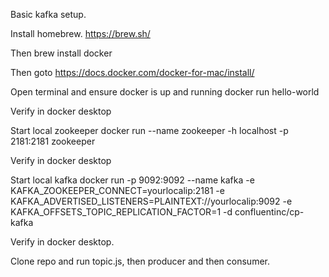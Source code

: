 Basic kafka setup.

Install homebrew. https://brew.sh/

Then brew install docker

Then goto https://docs.docker.com/docker-for-mac/install/ 

Open terminal and ensure docker is up and running docker run hello-world

Verify in docker desktop

Start local zookeeper 
docker run --name zookeeper -h localhost -p 2181:2181 zookeeper

Verify in docker desktop

Start local kafka
docker run -p 9092:9092 --name kafka -e KAFKA_ZOOKEEPER_CONNECT=yourlocalip:2181 -e KAFKA_ADVERTISED_LISTENERS=PLAINTEXT://yourlocalip:9092 -e KAFKA_OFFSETS_TOPIC_REPLICATION_FACTOR=1 -d confluentinc/cp-kafka

Verify in docker desktop. 

Clone repo and run topic.js, then producer and then consumer. 